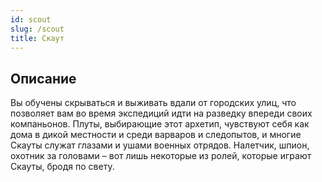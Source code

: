 ```yaml
---
id: scout
slug: /scout
title: Скаут
---
```

## Описание
Вы обучены скрываться и выживать вдали от городских улиц, что позволяет вам во время экспедиций идти на разведку впереди своих компаньонов. Плуты, выбирающие этот архетип, чувствуют себя как дома в дикой местности и среди варваров и следопытов, и многие Скауты служат глазами и ушами военных отрядов. Налетчик, шпион, охотник за головами – вот лишь некоторые из ролей, которые играют Скауты, бродя по свету.